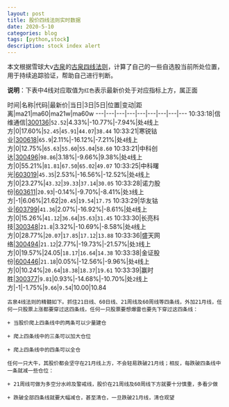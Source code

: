 ```yaml
---
layout: post
title: 股价四线法则实时数据
date: 2020-5-10
categories: blog
tags: [python,stock]
description: stock index alert
---
```



本文根据雪球大v[古泉](https://xueqiu.com/u/7148646888)的[古泉四线法则](https://xueqiu.com/7148646888/130498192)，计算了自己的一些自选股当前所处位置，用于持续追踪验证，帮助自己进行判断。

**说明**：下表中4线对应取值为`红色`表示最新价处于对应指标上方，属正面

时间|名称|代码|最新价|当日|3日|5日|位置|变动|距离|ma21|ma60|ma21w|ma60w
---|---|---|---|---|---|---|---|---
10:33:18|信维通信|[300136](https://xueqiu.com/S/SZ300136)|`52.52`|4.33%|-10.77%|-7.94%|处`4`线上方|0|17.60%|`52.45`|`45.91`|`44.07`|`38.44`
10:33:21|寒锐钴业|[300618](https://xueqiu.com/S/SZ300618)|`65.9`|2.11%|-16.12%|-7.21%|处`4`线上方|0|12.75%|`65.63`|`55.60`|`55.04`|`58.60`
10:33:21|中科创达|[300496](https://xueqiu.com/S/SZ300496)|`98.86`|3.18%|-9.66%|9.38%|处`4`线上方|0|55.21%|`81.81`|`67.50`|`65.02`|`49.07`
10:33:25|中科曙光|[603019](https://xueqiu.com/S/SH603019)|`45.35`|2.53%|-16.56%|-12.52%|处`4`线上方|0|23.27%|`43.32`|`39.33`|`37.14`|`30.05`
10:33:28|诺力股份|[603611](https://xueqiu.com/S/SH603611)|`20.93`|-0.14%|-9.70%|-8.41%|处`3`线上方|-1|6.06%|21.62|`20.45`|`19.54`|`17.75`
10:33:29|华友钴业|[603799](https://xueqiu.com/S/SH603799)|`41.36`|2.07%|-16.92%|-8.61%|处`4`线上方|0|15.26%|`41.12`|`36.64`|`35.63`|`31.45`
10:33:30|长亮科技|[300348](https://xueqiu.com/S/SZ300348)|`21.8`|3.32%|-10.69%|-8.58%|处`4`线上方|0|28.77%|`20.07`|`17.85`|`17.12`|`13.88`
10:33:36|盛天网络|[300494](https://xueqiu.com/S/SZ300494)|`21.12`|2.77%|-19.73%|-21.57%|处`3`线上方|0|19.57%|24.05|`18.17`|`16.64`|`14.38`
10:33:38|金证股份|[600446](https://xueqiu.com/S/SH600446)|`21.18`|0.05%|-12.56%|-9.96%|处`4`线上方|0|10.24%|`20.64`|`18.38`|`18.37`|`19.61`
10:33:39|赢时胜|[300377](https://xueqiu.com/S/SZ300377)|`9.81`|0.93%|-14.68%|-10.70%|处`2`线上方|-1|-1.75%|`9.66`|`9.54`|10.00|10.84

```
古泉4线法则的精髓如下。抓住21日线、60日线、21周线及60周线等四条线，外加21月线，任何一只股票上涨都要穿过这四条线，任何一只股票要想爆雷也要先下穿过这四条线：

+ 当股价爬上四条线中的两条可以少量建仓

+ 爬上四条线中的三条可以加大仓位

+ 爬上四条线中的四条可以全仓

任何一只大牛，其股价都会坚守在21月线上方，不会轻易跌破21月线；相反，每跌破四条线中一条就减一些仓位：

+ 21周线可做为多空分水岭及警戒线，股价在21周线及60周线下方就要十分慎重，多看少做

+ 跌破全部四条线就要大幅减仓，甚至清仓，一旦跌破21月线，清仓观望
```